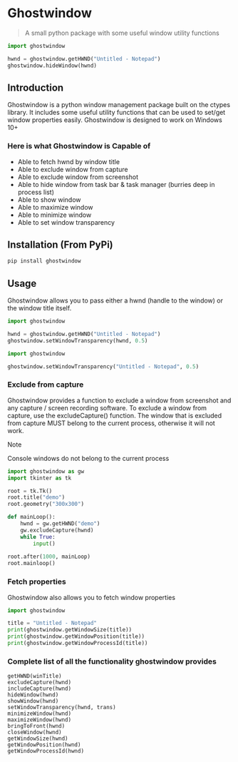# Ghostwindow
>A small python package with some useful window utility functions
```python
import ghostwindow

hwnd = ghostwindow.getHWND("Untitled - Notepad")
ghostwindow.hideWindow(hwnd)
```
## Introduction
Ghostwindow is a python window management package built on the ctypes library. It includes some useful utility functions that can be used to set/get window properties easily. Ghostwindow is designed to work on Windows 10+

### Here is what Ghostwindow is Capable of

* Able to fetch hwnd by window title
* Able to exclude window from capture
* Able to exclude window from screenshot
* Able to hide window from task bar & task manager (burries deep in process list)
* Able to show window
* Able to maximize window
* Able to minimize window
* Able to set window transparency
## Installation (From PyPi)
```python
pip install ghostwindow
```
## Usage
Ghostwindow allows you to pass either a hwnd (handle to the window) or the window title itself.
```python
import ghostwindow

hwnd = ghostwindow.getHWND("Untitled - Notepad")
ghostwindow.setWindowTransparency(hwnd, 0.5)
```
```python
import ghostwindow

ghostwindow.setWindowTransparency("Untitled - Notepad", 0.5)
```
### Exclude from capture
Ghostwindow provides a function to exclude a window from screenshot and any capture / screen recording software. To exclude a window from capture, use the excludeCapture() function. The window that is excluded from capture MUST belong to the current process, otherwise it will not work. 
>[!NOTE]
> Console windows do not belong to the current process
```python
import ghostwindow as gw
import tkinter as tk

root = tk.Tk()
root.title("demo")
root.geometry("300x300")

def mainLoop():
    hwnd = gw.getHWND("demo")
    gw.excludeCapture(hwnd)
    while True:
        input()
        
root.after(1000, mainLoop)
root.mainloop()
```
### Fetch properties
Ghostwindow also allows you to fetch window properties
```python
import ghostwindow

title = "Untitled - Notepad"
print(ghostwindow.getWindowSize(title))
print(ghostwindow.getWindowPosition(title))
print(ghostwindow.getWindowProcessId(title))
```
### Complete list of all the functionality ghostwindow provides
```
getHWND(winTitle)
excludeCapture(hwnd)
includeCapture(hwnd)
hideWindow(hwnd)
showWindow(hwnd)
setWindowTransparency(hwnd, trans)
minimizeWindow(hwnd)
maximizeWindow(hwnd)
bringToFront(hwnd)
closeWindow(hwnd)
getWindowSize(hwnd)
getWindowPosition(hwnd)
getWindowProcessId(hwnd)
```

